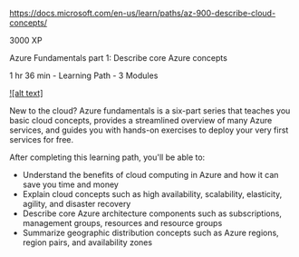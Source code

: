 https://docs.microsoft.com/en-us/learn/paths/az-900-describe-cloud-concepts/

3000 XP

Azure Fundamentals part 1: Describe core Azure concepts

1 hr 36 min - Learning Path - 3 Modules

[![alt text]](https://www.microsoft.com/en-us/videoplayer/embed/RE4M6Yh?postJsllMsg=true)

New to the cloud? Azure fundamentals is a six-part series that teaches you basic cloud concepts, provides a streamlined overview of many Azure services, and guides you with hands-on exercises to deploy your very first services for free.

After completing this learning path, you'll be able to:
* Understand the benefits of cloud computing in Azure and how it can save you time and money
* Explain cloud concepts such as high availability, scalability, elasticity, agility, and disaster recovery
* Describe core Azure architecture components such as subscriptions, management groups, resources and resource groups
* Summarize geographic distribution concepts such as Azure regions, region pairs, and availability zones
